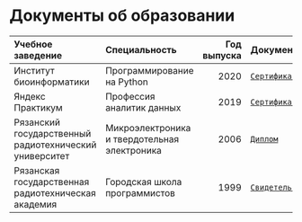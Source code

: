 # Документы об образовании
| Учебное заведение | Специальность | Год выпуска | Документ |
|:------------------|:--------------|------------:|:---------|
| Институт биоинформатики | Программирование на Python | 2020 | [`Сертификат`](https://github.com/pilyay/certificates/blob/main/pdf/python-programming-course-by-bioinformatics-institute.pdf) 
| Яндекс Практикум | Профессия аналитик данных | 2019 | [`Сертификат`](https://github.com/pilyay/certificates/blob/main/pdf/data-analyst-course-by-yandex-praktikum.pdf) |
| Рязанский государственный радиотехнический университет | Микроэлектроника и твердотельная электроника | 2006 | [`Диплом`](https://github.com/pilyay/certificates/blob/main/pdf/microelectronics-and-solid-state-electronics-course-by-ryazan-state-radio-engineering-university.pdf) |
| Рязанская государственная радиотехническая академия | Городская школа программистов | 1999 | [`Свидетельство`](https://github.com/pilyay/certificates/blob/main/pdf/city-school-of-programmers-course-by-ryazan-state-radio-engineering-academy.pdf) |

